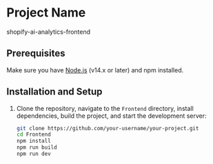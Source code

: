 # Project Name
shopify-ai-analytics-frontend

## Prerequisites
Make sure you have [Node.js](https://nodejs.org/) (v14.x or later) and npm installed.

## Installation and Setup
1. Clone the repository, navigate to the `Frontend` directory, install dependencies, build the project, and start the development server:

   ```bash
   git clone https://github.com/your-username/your-project.git
   cd Frontend
   npm install
   npm run build
   npm run dev